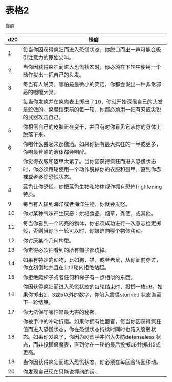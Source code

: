 # 表格2

怪癖

<table>
<thead>
<tr class="header">
<th>d20</th>
<th>怪癖</th>
</tr>
</thead>
<tbody>
<tr class="odd">
<td>1</td>
<td>每当你因获得疯狂而进入恐慌状态，你脱口而出一声可能会吸引注意力的原始尖叫。</td>
</tr>
<tr class="even">
<td>2</td>
<td>当你因获得疯狂而进入恐慌状态时，你必须在下轮中使用一个动作拔出一把自己的头发。</td>
</tr>
<tr class="odd">
<td>3</td>
<td>每当有人说笑，哪怕是最微小的笑话，你都会发出一种非常邪恶的嘎嘎大笑。</td>
</tr>
<tr class="even">
<td>4</td>
<td>每当你发疯并在疯魔表上掷出了10，你就开始深信自己的头发是蛇做的。疯魔结束前的每一轮，你都必须用一把有刃或尖锐的武器攻击自己。</td>
</tr>
<tr class="odd">
<td>5</td>
<td>你相信自己的皮肤正在变干，并且有时你看见它从你的身体上脱落下来。</td>
</tr>
<tr class="even">
<td>6</td>
<td>你喝什么尝起来都像酒。如果你拥有最大疯狂的一半或更多，你喝最普通的液体都会喝醉。</td>
</tr>
<tr class="odd">
<td>7</td>
<td>你觉得衣服和盔甲太紧了。当你因获得疯狂而进入恐慌状态时，你必须每轮使用一个动作脱掉你的衣服和盔甲，直到你赤裸或者移除恐慌状态。</td>
</tr>
<tr class="even">
<td>8</td>
<td>蓝色让你恐慌。你把蓝色生物和物体视作拥有恐怖frightening特质。</td>
</tr>
<tr class="odd">
<td>9</td>
<td>每当有人提到海洋或者海洋生物，你就会发怒。</td>
</tr>
<tr class="even">
<td>10</td>
<td>你对某种气味产生厌恶：烘培食品，烟草，粪便，或其他。</td>
</tr>
<tr class="odd">
<td>11</td>
<td>每当你看到一个闪亮的物体，你必须成功进行一次意志检定掷骰，否则当你下一轮可以时，你被迫向哪个物体移动。</td>
</tr>
<tr class="even">
<td>12</td>
<td>你讨厌某个几何构型。</td>
</tr>
<tr class="odd">
<td>13</td>
<td>你觉得必须把看到的所有帽子都烧掉。</td>
</tr>
<tr class="even">
<td>14</td>
<td>如果有特定的动物，比如狗，猫，或者老鼠，从你面前穿过，你立刻倒地并且在1d3轮内拒绝站起。</td>
</tr>
<tr class="odd">
<td>15</td>
<td>你拒绝爬梯子或者任何和梯子有一点相似的东西。</td>
</tr>
<tr class="even">
<td>16</td>
<td>你因获得疯狂而进入恐慌状态的每轮结束时，投掷一枚d6。如果你掷出2，3或5以外的数字，你陷入震慑stunned
状态直至下一轮结束。</td>
</tr>
<tr class="odd">
<td>17</td>
<td>你无法保守哪怕是最无害的秘密。</td>
</tr>
<tr class="even">
<td>18</td>
<td>你被手冲的冲动折磨。如果你拥有性器官，每当你因获得疯狂值而进入恐慌状态，你在恐慌状态持续时同时也陷入脆弱状态。如果你发疯了，你因为剧烈手冲陷入失防defenseless
状态，而非投掷疯魔表，直到你在一轮的最后投掷d6并掷出5或更高。</td>
</tr>
<tr class="odd">
<td>19</td>
<td>当你因获得疯狂而进入恐慌状态，你必须在每回合转圈移动。</td>
</tr>
<tr class="even">
<td>20</td>
<td>你发现自己现在只能说押韵的话。</td>
</tr>
</tbody>
</table>
